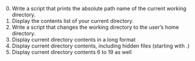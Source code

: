 0. Write a script that prints the absolute path name of the current working directory.
1. Display the contents list of your current directory.
2. Write a script that changes the working directory to the user’s home directory.
3. Display current directory contents in a long format
4. Display current directory contents, including hidden files (starting with .)
5. Display current directory contents
6 to 19 as well